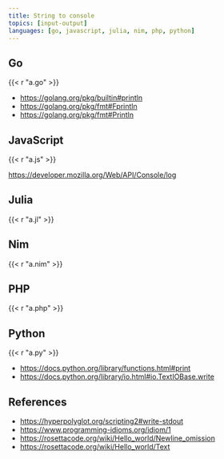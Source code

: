 ```yaml
---
title: String to console
topics: [input-output]
languages: [go, javascript, julia, nim, php, python]
---
```


## Go

{{< r "a.go" >}}

- <https://golang.org/pkg/builtin#println>
- <https://golang.org/pkg/fmt#Fprintln>
- <https://golang.org/pkg/fmt#Println>

## JavaScript

{{< r "a.js" >}}

<https://developer.mozilla.org/Web/API/Console/log>

## Julia

{{< r "a.jl" >}}

## Nim

{{< r "a.nim" >}}

## PHP

{{< r "a.php" >}}

## Python

{{< r "a.py" >}}

- <https://docs.python.org/library/functions.html#print>
- <https://docs.python.org/library/io.html#io.TextIOBase.write>

## References

- <https://hyperpolyglot.org/scripting2#write-stdout>
- <https://www.programming-idioms.org/idiom/1>
- <https://rosettacode.org/wiki/Hello_world/Newline_omission>
- <https://rosettacode.org/wiki/Hello_world/Text>
